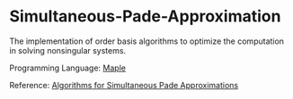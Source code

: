 # Simultaneous-Pade-Approximation
The implementation of order basis algorithms to optimize the computation in solving nonsingular systems.

Programming Language: [Maple](https://www.maplesoft.com/)

Reference: [Algorithms for Simultaneous Pade Approximations](https://cs.uwaterloo.ca/~astorjoh/issac16.pdf)
